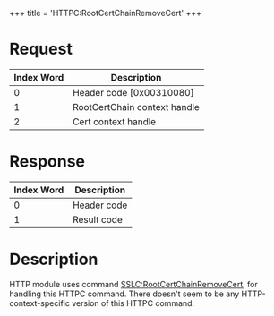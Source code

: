 +++
title = 'HTTPC:RootCertChainRemoveCert'
+++

# Request

| Index Word | Description                  |
|------------|------------------------------|
| 0          | Header code \[0x00310080\]   |
| 1          | RootCertChain context handle |
| 2          | Cert context handle          |

# Response

| Index Word | Description |
|------------|-------------|
| 0          | Header code |
| 1          | Result code |

# Description

HTTP module uses command
[SSLC:RootCertChainRemoveCert](SSLC:RootCertChainRemoveCert "wikilink"),
for handling this HTTPC command. There doesn't seem to be any
HTTP-context-specific version of this HTTPC command.